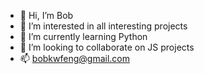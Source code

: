 - 👋 Hi, I’m Bob
- 👀 I’m interested in all interesting projects
- 🌱 I’m currently learning Python
- 💞️ I’m looking to collaborate on JS projects
- 📫 bobkwfeng@gmail.com

<!---
bobkwfeng/bobkwfeng is a ✨ special ✨ repository because its `README.md` (this file) appears on your GitHub profile.
You can click the Preview link to take a look at your changes.
--->
